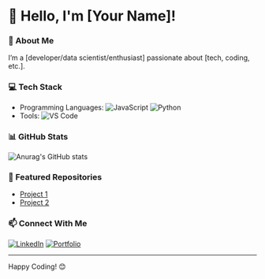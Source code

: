 # 👋 Hello, I'm [Your Name]!

### 🚀 About Me
I’m a [developer/data scientist/enthusiast] passionate about [tech, coding, etc.].

### 💻 Tech Stack
- Programming Languages: ![JavaScript](https://img.shields.io/badge/-JavaScript-yellow) ![Python](https://img.shields.io/badge/-Python-blue)
- Tools: ![VS Code](https://img.shields.io/badge/-VS_Code-green)

### 📊 GitHub Stats
![Anurag's GitHub stats](https://github-readme-stats.vercel.app/api?username=yourusername&show_icons=true&theme=radical)

### 🌟 Featured Repositories
- [Project 1](https://github.com/yourusername/project1)
- [Project 2](https://github.com/yourusername/project2)

### 📫 Connect With Me
[![LinkedIn](https://img.shields.io/badge/-LinkedIn-blue)](https://linkedin.com/in/yourusername)
[![Portfolio](https://img.shields.io/badge/-Portfolio-red)](https://yourportfolio.com)

---

Happy Coding! 😊
